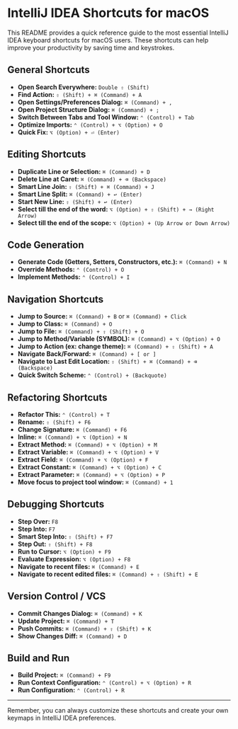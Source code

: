# IntelliJ IDEA Shortcuts for macOS

This README provides a quick reference guide to the most essential IntelliJ IDEA keyboard shortcuts for macOS users. These shortcuts can help improve your productivity by saving time and keystrokes.

## General Shortcuts

- **Open Search Everywhere:** `Double ⇧ (Shift)`
- **Find Action:** `⇧ (Shift) + ⌘ (Command) + A`
- **Open Settings/Preferences Dialog:** `⌘ (Command) + ,`
- **Open Project Structure Dialog:** `⌘ (Command) + ;`
- **Switch Between Tabs and Tool Window:** `⌃ (Control) + Tab`
- **Optimize Imports:** `⌃ (Control) + ⌥ (Option) + O`
- **Quick Fix:** `⌥ (Option) + ⏎ (Enter)`

## Editing Shortcuts

- **Duplicate Line or Selection:** `⌘ (Command) + D`
- **Delete Line at Caret:** `⌘ (Command) + ⌫ (Backspace)`
- **Smart Line Join:** `⇧ (Shift) + ⌘ (Command) + J`
- **Smart Line Split:** `⌘ (Command) + ↩ (Enter)`
- **Start New Line:** `⇧ (Shift) + ↩ (Enter)`
- **Select till the end of the word:** `⌥ (Option) + ⇧ (Shift) + → (Right Arrow)`
- **Select till the end of the scope:** `⌥ (Option) + (Up Arrow or Down Arrow)`

## Code Generation

- **Generate Code (Getters, Setters, Constructors, etc.):** `⌘ (Command) + N`
- **Override Methods:** `⌃ (Control) + O`
- **Implement Methods:** `⌃ (Control) + I`

## Navigation Shortcuts

- **Jump to Source:** `⌘ (Command) + B` or `⌘ (Command) + Click`
- **Jump to Class:** `⌘ (Command) + O`
- **Jump to File:** `⌘ (Command) + ⇧ (Shift) + O`
- **Jump to Method/Variable (SYMBOL):** `⌘ (Command) + ⌥ (Option) + O`
- **Jump to Action (ex: change theme):** `⌘ (Command) + ⇧ (Shift) + A`
- **Navigate Back/Forward:** `⌘ (Command) + [ or ]`
- **Navigate to Last Edit Location:** `⇧ (Shift) + ⌘ (Command) + ⌫ (Backspace)`
- **Quick Switch Scheme:** `⌃ (Control) + (Backquote)`

## Refactoring Shortcuts

- **Refactor This:** `⌃ (Control) + T`
- **Rename:** `⇧ (Shift) + F6`
- **Change Signature:** `⌘ (Command) + F6`
- **Inline:** `⌘ (Command) + ⌥ (Option) + N`
- **Extract Method:** `⌘ (Command) + ⌥ (Option) + M`
- **Extract Variable:** `⌘ (Command) + ⌥ (Option) + V`
- **Extract Field:** `⌘ (Command) + ⌥ (Option) + F`
- **Extract Constant:** `⌘ (Command) + ⌥ (Option) + C`
- **Extract Parameter:** `⌘ (Command) + ⌥ (Option) + P`
- **Move focus to project tool window:** `⌘ (Command) + 1`


## Debugging Shortcuts

- **Step Over:** `F8`
- **Step Into:** `F7`
- **Smart Step Into:** `⇧ (Shift) + F7`
- **Step Out:** `⇧ (Shift) + F8`
- **Run to Cursor:** `⌥ (Option) + F9`
- **Evaluate Expression:** `⌥ (Option) + F8`
- **Navigate to recent files:** `⌘ (Command) + E`
- **Navigate to recent edited files:** `⌘ (Command) + ⇧ (Shift) + E`

## Version Control / VCS

- **Commit Changes Dialog:** `⌘ (Command) + K`
- **Update Project:** `⌘ (Command) + T`
- **Push Commits:** `⌘ (Command) + ⇧ (Shift) + K`
- **Show Changes Diff:** `⌘ (Command) + D`

## Build and Run

- **Build Project:** `⌘ (Command) + F9`
- **Run Context Configuration:** `⌃ (Control) + ⌥ (Option) + R`
- **Run Configuration:** `⌃ (Control) + R`

---

Remember, you can always customize these shortcuts and create your own keymaps in IntelliJ IDEA preferences.
